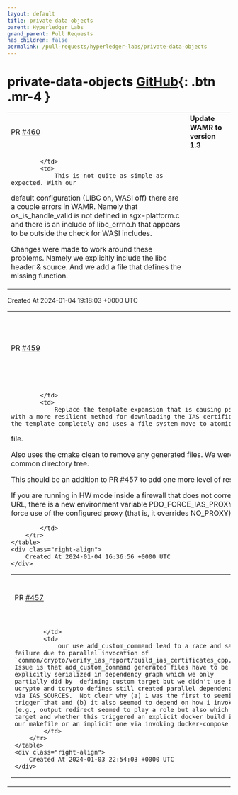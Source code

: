 ```yaml
---
layout: default
title: private-data-objects
parent: Hyperledger Labs
grand_parent: Pull Requests
has_children: false
permalink: /pull-requests/hyperledger-labs/private-data-objects
---
```


# private-data-objects <span class="fs-3 right-align">[GitHub](https://github.com/hyperledger-labs/private-data-objects){: .btn .mr-4 }</span>


<div>
    <table>
        <tr>
            <td>
                PR <a href="https://github.com/hyperledger-labs/private-data-objects/pull/460" class=".btn">#460</a>
            </td>
            <td>
                <b>
                    Update WAMR to version 1.3
                </b>
            </td>
        </tr>
        <tr>
            <td>
                
            </td>
            <td>
                This is not quite as simple as expected. With our
default configuration (LIBC on, WASI off) there are a couple errors in WAMR. Namely that os_is_handle_valid is not defined in sgx-platform.c and there is an include of libc_errno.h that appears to be outside the check for WASI includes.

Changes were made to work around these problems. Namely we explicitly include the libc header & source. And we add a file that defines the missing function.
            </td>
        </tr>
    </table>
    <div class="right-align">
        Created At 2024-01-04 19:18:03 +0000 UTC
    </div>
</div>

<div>
    <table>
        <tr>
            <td>
                PR <a href="https://github.com/hyperledger-labs/private-data-objects/pull/459" class=".btn">#459</a>
            </td>
            <td>
                <b>
                    Remove templates & make IAS certificate generation more robust
                </b>
            </td>
        </tr>
        <tr>
            <td>
                
            </td>
            <td>
                Replace the template expansion that is causing periodic file corruption errors with a more resilient method for downloading the IAS certificate. This approach removes the template completely and uses a file system move to atomically update the certificate
file.

Also uses the cmake clean to remove any generated files. We were leaving extra files in the common directory tree.

This should be an addition to PR #457 to add one more level of resilience. 

If you are running in HW mode inside a firewall that does not correctly proxy the IAS certificates URL, there is a new environment variable PDO_FORCE_IAS_PROXY that can be set to "true" to force use of the configured proxy (that is,
it overrides NO_PROXY).

            </td>
        </tr>
    </table>
    <div class="right-align">
        Created At 2024-01-04 16:36:56 +0000 UTC
    </div>
</div>

<div>
    <table>
        <tr>
            <td>
                PR <a href="https://github.com/hyperledger-labs/private-data-objects/pull/457" class=".btn">#457</a>
            </td>
            <td>
                <b>
                    Add missing dependencies to prevent add_custom_command race
                </b>
            </td>
        </tr>
        <tr>
            <td>
                
            </td>
            <td>
                our use add_custom_command lead to a race and same failure due to parallel invocation of `common/crypto/verify_ias_report/build_ias_certificates_cpp.sh`.  Issue is that add_custom_command generated files have to be explicitly serialized in dependency graph which we only partially did by  defining custom target but we didn't use it so ucrypto and tcrypto defines still created parallel dependencies via IAS_SOURCES.  Not clear why (a) i was the first to seemingly trigger that and (b) it also seemed to depend on how i invoked (e.g., output redirect seemed to play a role but also which target and whether this triggered an explicit docker build in our makefile or an implicit one via invoking docker-compose ...)
            </td>
        </tr>
    </table>
    <div class="right-align">
        Created At 2024-01-03 22:54:03 +0000 UTC
    </div>
</div>

